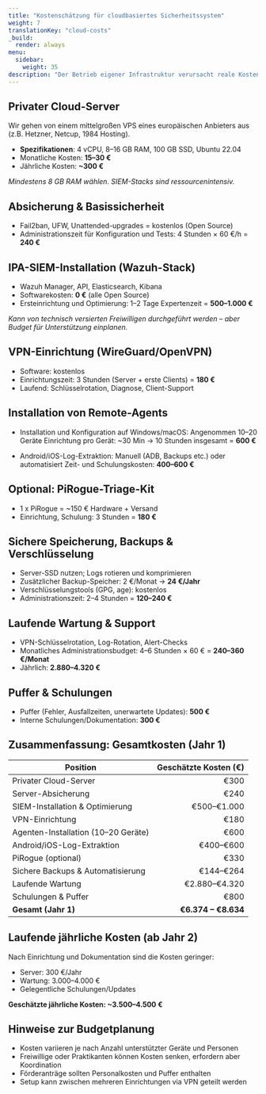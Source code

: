 ```yaml
---
title: "Kostenschätzung für cloudbasiertes Sicherheitssystem"
weight: 7
translationKey: "cloud-costs"
_build:
  render: always
menu:
  sidebar:
    weight: 35
description: "Der Betrieb eigener Infrastruktur verursacht reale Kosten – insbesondere in Bezug auf Zeit und Fachwissen."
---
```


## Privater Cloud-Server

Wir gehen von einem mittelgroßen VPS eines europäischen Anbieters aus (z.B. Hetzner, Netcup, 1984 Hosting).

* **Spezifikationen**: 4 vCPU, 8–16 GB RAM, 100 GB SSD, Ubuntu 22.04
* Monatliche Kosten: **15–30 €**
* Jährliche Kosten: **~300 €**

*Mindestens 8 GB RAM wählen. SIEM-Stacks sind ressourcenintensiv.*

## Absicherung & Basissicherheit

* Fail2ban, UFW, Unattended-upgrades = kostenlos (Open Source)
* Administrationszeit für Konfiguration und Tests: 4 Stunden × 60 €/h = **240 €**

## IPA-SIEM-Installation (Wazuh-Stack)

* Wazuh Manager, API, Elasticsearch, Kibana
* Softwarekosten: **0 €** (alle Open Source)
* Ersteinrichtung und Optimierung: 1–2 Tage Expertenzeit = **500–1.000 €**

*Kann von technisch versierten Freiwilligen durchgeführt werden – aber Budget für Unterstützung einplanen.*

## VPN-Einrichtung (WireGuard/OpenVPN)

* Software: kostenlos
* Einrichtungszeit: 3 Stunden (Server + erste Clients) = **180 €**
* Laufend: Schlüsselrotation, Diagnose, Client-Support

## Installation von Remote-Agents

* Installation und Konfiguration auf Windows/macOS:
  Angenommen 10–20 Geräte
  Einrichtung pro Gerät: ~30 Min → 10 Stunden insgesamt = **600 €**

* Android/iOS-Log-Extraktion:
  Manuell (ADB, Backups etc.) oder automatisiert
  Zeit- und Schulungskosten: **400–600 €**

## Optional: PiRogue-Triage-Kit

* 1 x PiRogue = ~150 € Hardware + Versand
* Einrichtung, Schulung: 3 Stunden = **180 €**

## Sichere Speicherung, Backups & Verschlüsselung

* Server-SSD nutzen; Logs rotieren und komprimieren
* Zusätzlicher Backup-Speicher: 2 €/Monat → **24 €/Jahr**
* Verschlüsselungstools (GPG, age): kostenlos
* Administrationszeit: 2–4 Stunden = **120–240 €**

## Laufende Wartung & Support

* VPN-Schlüsselrotation, Log-Rotation, Alert-Checks
* Monatliches Administrationsbudget: 4–6 Stunden × 60 € = **240–360 €/Monat**
* Jährlich: **2.880–4.320 €**

## Puffer & Schulungen

* Puffer (Fehler, Ausfallzeiten, unerwartete Updates): **500 €**
* Interne Schulungen/Dokumentation: **300 €**

## Zusammenfassung: Gesamtkosten (Jahr 1)

| Position                            | Geschätzte Kosten (€) |
|-------------------------------------|----------------------:|
| Privater Cloud-Server               |                  €300 |
| Server-Absicherung                  |                  €240 |
| SIEM-Installation & Optimierung     |           €500–€1.000 |
| VPN-Einrichtung                     |                  €180 |
| Agenten-Installation (10–20 Geräte) |                  €600 |
| Android/iOS-Log-Extraktion          |             €400–€600 |
| PiRogue (optional)                  |                  €330 |
| Sichere Backups & Automatisierung   |             €144–€264 |
| Laufende Wartung                    |         €2.880–€4.320 |
| Schulungen & Puffer                 |                  €800 |
| **Gesamt (Jahr 1)**                 |   **€6.374 – €8.634** |

## Laufende jährliche Kosten (ab Jahr 2)

Nach Einrichtung und Dokumentation sind die Kosten geringer:

* Server: 300 €/Jahr
* Wartung: 3.000–4.000 €
* Gelegentliche Schulungen/Updates

**Geschätzte jährliche Kosten: ~3.500–4.500 €**

## Hinweise zur Budgetplanung

* Kosten variieren je nach Anzahl unterstützter Geräte und Personen
* Freiwillige oder Praktikanten können Kosten senken, erfordern aber Koordination
* Förderanträge sollten Personalkosten und Puffer enthalten
* Setup kann zwischen mehreren Einrichtungen via VPN geteilt werden
